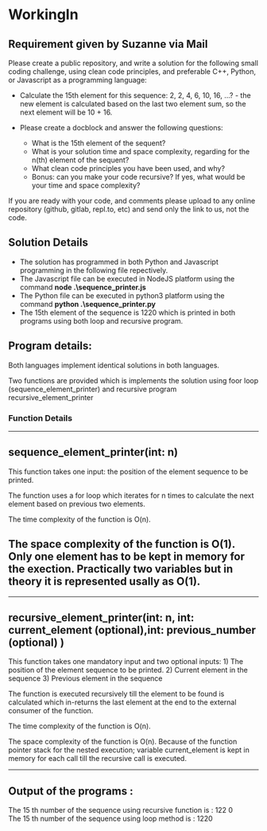 # WorkingIn

## Requirement given by **Suzanne** via Mail

Please create a public repository, and write a solution for the following small coding challenge, using clean code principles, and preferable C++, Python, or Javascript as a programming language:

 - Calculate the 15th element for this sequence: 2, 2, 4, 6, 10, 16, ...? - the new element is calculated based on the last two element sum, so the next element will be 10 + 16.

 - Please create a docblock and answer the following questions:
   - What is the 15th element of the sequent?
   - What is your solution time and space complexity, regarding for the n(th) element of the sequent?
   - What clean code principles you have been used, and why?
   - Bonus: can you make your code recursive? If yes, what would be your time and space complexity?

If you are ready with your code, and comments please upload to any online repository (github, gitlab, repl.to, etc) and send only the link to us, not the code.

## Solution Details

 - The solution has programmed in both Python and Javascript programming in the following file repectively.
 - The Javascript file can be executed in NodeJS platform using the command **node .\sequence_printer.js**
 - The Python file can be executed in python3 platform using the command **python .\sequence_printer.py**
 - The 15th element of the sequence is 1220 which is printed in both programs using both loop and recursive program.

## Program details:

Both languages implement identical solutions in both languages. <br>

Two functions are provided which is implements the solution using foor loop (sequence_element_printer) 
and recursive program recursive_element_printer
### Function Details
-----------------------------------------------------------------------------------------------------
sequence_element_printer(int: n)
----------------------------------------------------------------------------------------------------- 

This function takes one input: the position of the element sequence to be printed.

The function uses a for loop which iterates for n times to calculate the 
next element based on previous two elements.

The time complexity of the function is O(n).

The space complexity of the function is O(1).
Only one element has to be kept in memory for the exection. 
Practically two variables but in theory it is represented usally as O(1).
-----------------------------------------------------------------------------------------------------
-----------------------------------------------------------------------------------------------------
recursive_element_printer(int: n, int: current_element (optional),int: previous_number (optional) )
-----------------------------------------------------------------------------------------------------
This function takes one mandatory input and two optional inputs: 
    1) The position of the element sequence to be printed.
    2) Current element in the sequence
    3) Previous element in the sequence

The function is executed recursively till the element to be found is calculated 
which in-returns the last element at the end to the external consumer of the function.

The time complexity of the function is O(n).

The space complexity of the function is O(n).
Because of the function pointer stack for the nested execution; 
variable current_element is kept in memory for each call till the recursive call is executed.

-----------------------------------------------------------------------------------------------------

## Output of the programs :
The  15 th number of the sequence using recursive function is :  122 0 <br>
The  15 th number of the sequence using loop method is :  1220 <br>
